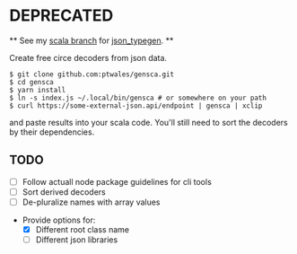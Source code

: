 
# DEPRECATED

** See my [scala branch](https://github.com/ptwales/json_typegen/tree/scala) for
[json_typegen](https://github.com/evestera/json_typegen). **


Create free circe decoders from json data.

```shell
$ git clone github.com:ptwales/gensca.git
$ cd gensca
$ yarn install
$ ln -s index.js ~/.local/bin/gensca # or somewhere on your path
$ curl https://some-external-json.api/endpoint | gensca | xclip
```
and paste results into your scala code.  You'll still need to sort the decoders
by their dependencies.

## TODO

- [ ] Follow actuall node package guidelines for cli tools
- [ ] Sort derived decoders
- [ ] De-pluralize names with array values
- Provide options for:
  - [x] Different root class name
  - [ ] Different json libraries
